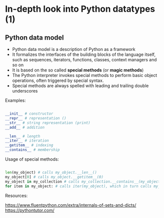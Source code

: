 # In-depth look into Python datatypes (1)

## Python data model

* Python data model is a description of Python as a framework
* It formalizes the interfaces of the building blocks of the language itself, such as sequences, iterators, functions, classes, context managers and so on
* It is based on the so called **special methods** (or **magic methods**)
* The Python interpreter invokes special methods to perform basic object
operations, often triggered by special syntax.
* Special methods are always spelled with leading and trailing double underscores

Examples:

```python

__init__ # constructor
__repr__ # representation ()
__str__ # string representation (print)
__add__ # addition

__len__ # length
__iter__ # iteration
__getitem__ # indexing
__contains__ # membership
```

Usage of special methods:

```python

len(my_object) # calls my_object.__len__()
my_object[0] # calls my_object.__getitem__(0)
my_object in my_collection # calls my_collection.__contains__(my_object)
for item in my_object: # calls iter(my_object), which in turn calls my_object.__iter__()
```

Resources:

<https://www.fluentpython.com/extra/internals-of-sets-and-dicts/>
<https://pythontutor.com/>
